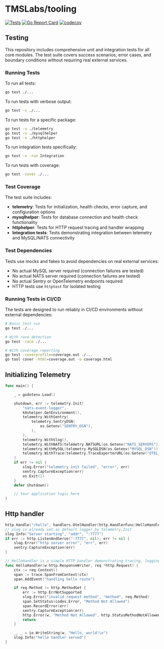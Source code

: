 # TMSLabs/tooling

[![Tests](https://github.com/TMSLabs/go-tooling/actions/workflows/test.yml/badge.svg)](https://github.com/TMSLabs/go-tooling/actions/workflows/test.yml)
[![Go Report Card](https://goreportcard.com/badge/github.com/TMSLabs/go-tooling)](https://goreportcard.com/report/github.com/TMSLabs/go-tooling)
[![codecov](https://codecov.io/gh/TMSLabs/go-tooling/branch/main/graph/badge.svg)](https://codecov.io/gh/TMSLabs/go-tooling)

## Testing

This repository includes comprehensive unit and integration tests for all core modules. The test suite covers success scenarios, error cases, and boundary conditions without requiring real external services.

### Running Tests

To run all tests:
```bash
go test ./...
```

To run tests with verbose output:
```bash
go test -v ./...
```

To run tests for a specific package:
```bash
go test -v ./telemetry
go test -v ./mysqlhelper
go test -v ./httphelper
```

To run integration tests specifically:
```bash
go test -v -run Integration
```

To run tests with coverage:
```bash
go test -cover ./...
```

### Test Coverage

The test suite includes:

- **telemetry**: Tests for initialization, health checks, error capture, and configuration options
- **mysqlhelper**: Tests for database connection and health check functionality
- **httphelper**: Tests for HTTP request tracing and handler wrapping
- **Integration tests**: Tests demonstrating integration between telemetry and MySQL/NATS connectivity

### Test Dependencies

Tests use mocks and fakes to avoid dependencies on real external services:
- No actual MySQL server required (connection failures are tested)
- No actual NATS server required (connection failures are tested)  
- No actual Sentry or OpenTelemetry endpoints required
- HTTP tests use `httptest` for isolated testing

### Running Tests in CI/CD

The tests are designed to run reliably in CI/CD environments without external dependencies:

```bash
# Basic test run
go test ./...

# With race detection
go test -race ./...

# With coverage reporting
go test -coverprofile=coverage.out ./...
go tool cover -html=coverage.out -o coverage.html
```

## Initializing Telemetry

```go
func main() {

	_ = godotenv.Load()

	shutdown, err := telemetry.Init(
		"nats-event-logger",
		k8shelper.GetEnvironment(),
		telemetry.WithSentry(
			telemetry.SentryDSN(
				os.Getenv("SENTRY_DSN"),
			),
		),
		telemetry.WithSlog(),
		telemetry.WithNATS(telemetry.NATSURL(os.Getenv("NATS_SERVERS"))),
		telemetry.WithMySQL(telemetry.MySQLDSN(os.Getenv("MYSQL_DSN"))),
		telemetry.WithTrace(telemetry.TraceExporterURL(os.Getenv("OTEL_EXPORTER_ENDPOINT"))),
	)
	if err != nil {
		slog.Error("telemetry init failed", "error", err)
		sentry.CaptureException(err)
		os.Exit(1)
	}
	defer shutdown()

	// Your application logic here
}
```

## Http handler

```go
http.Handle("/hello", handlers.OtelHandler(http.HandlerFunc(HelloHandler)))
// slog is already set as default logger by telemetry.Init
slog.Info("Server starting", "addr", ":7777")
if err := http.ListenAndServe(":7777", nil); err != nil {
    slog.Error("http server error", "err", err)
    sentry.CaptureException(err)
}

// HelloHandler is a simple HTTP handler demonstrating tracing, logging, and Sentry usage.
func HelloHandler(w http.ResponseWriter, req *http.Request) {
	ctx := req.Context()
	span := trace.SpanFromContext(ctx)
	span.AddEvent("handling hello route")

	if req.Method != http.MethodGet {
		err := http.ErrNotSupported
		slog.Error("invalid request method", "method", req.Method)
		span.SetStatus(codes.Error, "Method Not Allowed")
		span.RecordError(err)
		sentry.CaptureException(err)
		http.Error(w, "Method Not Allowed", http.StatusMethodNotAllowed)
		return
	}

	_, _ = io.WriteString(w, "Hello, world!\n")
	slog.Info("hello handler served")
}
```
